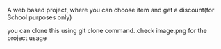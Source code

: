 A web based project, where you can choose item and get a discount(for School purposes only)

you can clone this using git clone command..check image.png for the project usage
